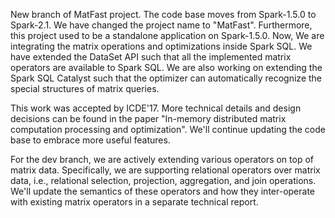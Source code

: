 New branch of MatFast project. 
The code base moves from Spark-1.5.0 to Spark-2.1.
We have changed the project name to "MatFast". Furthermore, 
this project used to be a standalone application on Spark-1.5.0. 
Now, We are integrating the matrix operations and optimizations 
inside Spark SQL. We have extended the DataSet API such that 
all the implemented matrix operators are available to Spark SQL. 
We are also working on extending the Spark SQL Catalyst such 
that the optimizer can automatically recognize the special 
structures of matrix queries.

This work was accepted by ICDE'17. More technical details and 
design decisions can be found in the paper "In-memory distributed matrix 
computation processing and optimization". We'll continue updating 
the code base to embrace more useful features.

For the dev branch, we are actively extending various operators on top of 
matrix data. Specifically, we are supporting relational operators 
over matrix data, i.e., relational selection, projection, aggregation, 
and join operations. We'll update the semantics of these operators and 
how they inter-operate with existing matrix operators in a separate 
technical report.

